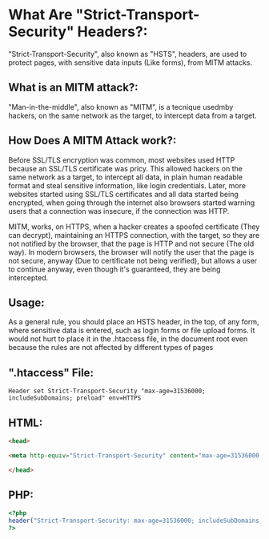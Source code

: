 # What Are "Strict-Transport-Security" Headers?:
"Strict-Transport-Security", also known as "HSTS", headers, are used to protect pages, with sensitive data inputs (Like forms), from MITM attacks.

## What is an MITM attack?:
"Man-in-the-middle", also known as "MITM", is a tecnique usedmby hackers, on the same network as the target, to intercept data from a target.

## How Does A MITM Attack work?:
Before SSL/TLS encryption was common, most websites used HTTP because an SSL/TLS certificate was pricy. This allowed hackers on the same network as a target, to intercept all data, in plain human readable format and steal sensitive information, like login credentials. Later, more websites started using SSL/TLS certificates and all data started being encrypted, when going through the internet also browsers started warning users that a connection was insecure, if the connection was HTTP.

MITM, works, on HTTPS, when a hacker creates a spoofed certificate (They can decrypt), maintaining an HTTPS connection, with the target, so they are not notified by the browser, that the page is HTTP and not secure (The old way). In modern browsers, the browser will notify the user that the page is not secure, anyway (Due to certificate not being verified), but allows a user to continue anyway, even though it's guaranteed, they are being intercepted.

## Usage:
As a general rule, you should place an HSTS header, in the top, of any form, where sensitive data is entered, such as login forms or file upload forms.
It would not hurt to place it in the .htaccess file, in the document root even because the rules are not affected by different types of pages

## ".htaccess" File:
`Header set Strict-Transport-Security "max-age=31536000; includeSubDomains; preload" env=HTTPS`

## HTML:

```html
<head>

<meta http-equiv="Strict-Transport-Security" content="max-age=31536000; includeSubDomains; preload">

</head>
```

## PHP:
```php
<?php
header("Strict-Transport-Security: max-age=31536000; includeSubDomains; preload");
?>
```

